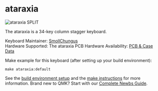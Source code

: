 # ataraxia

![ataraxia SPLIT](https://github.com/SmollChungus/reviung/blob/master/ataraxiasplit/image/ataraxia.jpg)  

The ataraxia is a 34-key column stagger keyboard.  


Keyboard Maintainer: [SmollChungus](https://github.com/SmollChungus)  
Hardware Supported: The ataraxia PCB
Hardware Availability: [PCB & Case Data](SmollKeebs.com)  

Make example for this keyboard (after setting up your build environment):

    make ataraxia:default

See the [build environment setup](https://docs.qmk.fm/#/getting_started_build_tools) and the [make instructions](https://docs.qmk.fm/#/getting_started_make_guide) for more information. Brand new to QMK? Start with our [Complete Newbs Guide](https://docs.qmk.fm/#/newbs).

